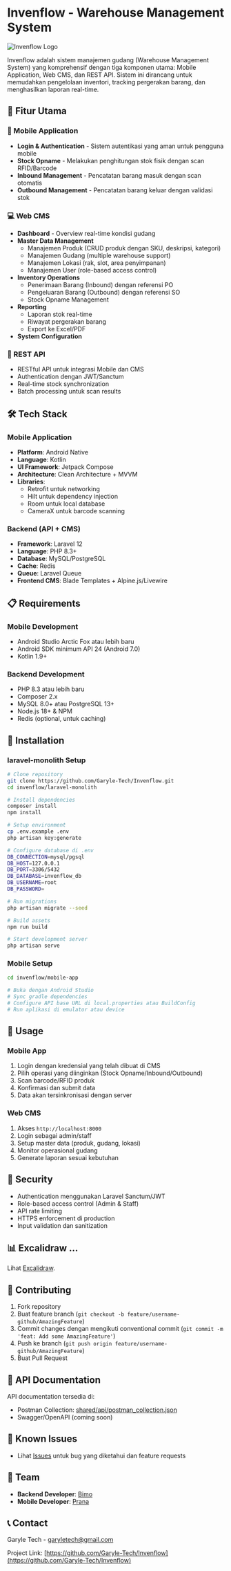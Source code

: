 # Invenflow - Warehouse Management System

![Invenflow Logo](docs/images/invenflow-logo.png)

Invenflow adalah sistem manajemen gudang (Warehouse Management System) yang komprehensif dengan tiga komponen utama: Mobile Application, Web CMS, dan REST API. Sistem ini dirancang untuk memudahkan pengelolaan inventori, tracking pergerakan barang, dan menghasilkan laporan real-time.

## 🚀 Fitur Utama

### 📱 Mobile Application
- **Login & Authentication** - Sistem autentikasi yang aman untuk pengguna mobile
- **Stock Opname** - Melakukan penghitungan stok fisik dengan scan RFID/Barcode
- **Inbound Management** - Pencatatan barang masuk dengan scan otomatis
- **Outbound Management** - Pencatatan barang keluar dengan validasi stok

### 💻 Web CMS
- **Dashboard** - Overview real-time kondisi gudang
- **Master Data Management**
  - Manajemen Produk (CRUD produk dengan SKU, deskripsi, kategori)
  - Manajemen Gudang (multiple warehouse support)
  - Manajemen Lokasi (rak, slot, area penyimpanan)
  - Manajemen User (role-based access control)
- **Inventory Operations**
  - Penerimaan Barang (Inbound) dengan referensi PO
  - Pengeluaran Barang (Outbound) dengan referensi SO
  - Stock Opname Management
- **Reporting**
  - Laporan stok real-time
  - Riwayat pergerakan barang
  - Export ke Excel/PDF
- **System Configuration**

### 🔧 REST API
- RESTful API untuk integrasi Mobile dan CMS
- Authentication dengan JWT/Sanctum
- Real-time stock synchronization
- Batch processing untuk scan results

## 🛠️ Tech Stack

### Mobile Application
- **Platform**: Android Native
- **Language**: Kotlin
- **UI Framework**: Jetpack Compose
- **Architecture**: Clean Architecture + MVVM
- **Libraries**: 
  - Retrofit untuk networking
  - Hilt untuk dependency injection
  - Room untuk local database
  - CameraX untuk barcode scanning

### Backend (API + CMS)
- **Framework**: Laravel 12
- **Language**: PHP 8.3+
- **Database**: MySQL/PostgreSQL
- **Cache**: Redis
- **Queue**: Laravel Queue
- **Frontend CMS**: Blade Templates + Alpine.js/Livewire

## 📋 Requirements

### Mobile Development
- Android Studio Arctic Fox atau lebih baru
- Android SDK minimum API 24 (Android 7.0)
- Kotlin 1.9+

### Backend Development
- PHP 8.3 atau lebih baru
- Composer 2.x
- MySQL 8.0+ atau PostgreSQL 13+
- Node.js 18+ & NPM
- Redis (optional, untuk caching)

## 🚀 Installation

### laravel-monolith Setup

```bash
# Clone repository
git clone https://github.com/Garyle-Tech/Invenflow.git
cd invenflow/laravel-monolith

# Install dependencies
composer install
npm install

# Setup environment
cp .env.example .env
php artisan key:generate

# Configure database di .env
DB_CONNECTION=mysql/pgsql
DB_HOST=127.0.0.1
DB_PORT=3306/5432
DB_DATABASE=invenflow_db
DB_USERNAME=root
DB_PASSWORD=

# Run migrations
php artisan migrate --seed

# Build assets
npm run build

# Start development server
php artisan serve
```

### Mobile Setup

```bash
cd invenflow/mobile-app

# Buka dengan Android Studio
# Sync gradle dependencies
# Configure API base URL di local.properties atau BuildConfig
# Run aplikasi di emulator atau device
```

## 📱 Usage

### Mobile App
1. Login dengan kredensial yang telah dibuat di CMS
2. Pilih operasi yang diinginkan (Stock Opname/Inbound/Outbound)
3. Scan barcode/RFID produk
4. Konfirmasi dan submit data
5. Data akan tersinkronisasi dengan server

### Web CMS
1. Akses `http://localhost:8000`
2. Login sebagai admin/staff
3. Setup master data (produk, gudang, lokasi)
4. Monitor operasional gudang
5. Generate laporan sesuai kebutuhan

## 🔐 Security

- Authentication menggunakan Laravel Sanctum/JWT
- Role-based access control (Admin & Staff)
- API rate limiting
- HTTPS enforcement di production
- Input validation dan sanitization

## 📊 Excalidraw ...

Lihat [Excalidraw](shared/excalidraw/invenflow.excalidraw).

## 🤝 Contributing

1. Fork repository
2. Buat feature branch (`git checkout -b feature/username-github/AmazingFeature`)
3. Commit changes dengan mengikuti conventional commit (`git commit -m 'feat: Add some AmazingFeature'`)
4. Push ke branch (`git push origin feature/username-github/AmazingFeature`)
5. Buat Pull Request

## 📝 API Documentation

API documentation tersedia di:
- Postman Collection: [shared/api/postman_collection.json](shared/api/postman_collection.json)
- Swagger/OpenAPI (coming soon)

## 🐛 Known Issues

- Lihat [Issues](https://github.com/Garyle-Tech/Invenflow/issues) untuk bug yang diketahui dan feature requests

## 👥 Team

- **Backend Developer**: [Bimo](https://github.com/prmdyabimo)
- **Mobile Developer**: [Prana](https://github.com/prana10)

## 📞 Contact

Garyle Tech - garyletech@gmail.com

Project Link: [https://github.com/Garyle-Tech/Invenflow](https://github.com/Garyle-Tech/Invenflow)